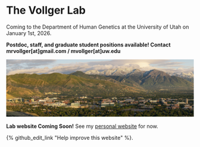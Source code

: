 # The Vollger Lab

Coming to the Department of Human Genetics at the University of Utah on January 1st, 2026.

**Postdoc, staff, and graduate student positions available! Contact mrvollger[at]gmail.com / mvollger[at]uw.edu**

![image](/assets/images/mountains.png)

**Lab website Coming Soon!** See my [personal website](https://mrvollger.github.io) for now.

{% github_edit_link "Help improve this website" %}.

